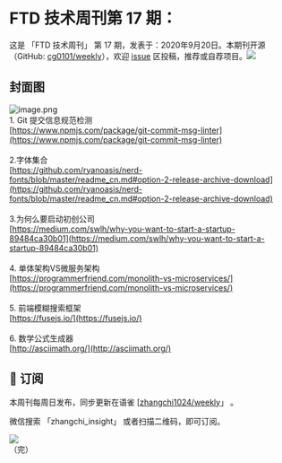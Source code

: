 # FTD 技术周刊第 17 期：
这是 「FTD 技术周刊」 第 17 期，发表于：2020年9月20日。本期刊开源（GitHub: [cg0101/weekly](https://github.com/cg0101/weekly)），欢迎 [issue](https://github.com/cg0101/weekly/issues) 区投稿，推荐或自荐项目。![](https://visitor-badge.glitch.me/badge?page_id=cg0101.weekly) <a href="https://www.linkedin.com/in/%E9%A9%B0-%E5%BC%A0-60669710a/">
        </a>
## 封面图


![image.png](https://cdn.nlark.com/yuque/0/2020/png/132503/1605583361279-7e2a98d5-3fd3-4622-91d8-10980848671c.png#height=1378&id=OtGaZ&margin=%5Bobject%20Object%5D&name=image.png&originHeight=1378&originWidth=1080&originalType=binary&size=2527533&status=done&style=none&width=1080)<br />1. Git 提交信息规范检测<br />[https://www.npmjs.com/package/git-commit-msg-linter](https://www.npmjs.com/package/git-commit-msg-linter)<br />
<br />2.字体集合<br />[https://github.com/ryanoasis/nerd-fonts/blob/master/readme_cn.md#option-2-release-archive-download](https://github.com/ryanoasis/nerd-fonts/blob/master/readme_cn.md#option-2-release-archive-download)<br />
<br />3.为何么要启动初创公司<br />[https://medium.com/swlh/why-you-want-to-start-a-startup-89484ca30b01](https://medium.com/swlh/why-you-want-to-start-a-startup-89484ca30b01)<br />
<br />4. 单体架构VS微服务架构<br />[https://programmerfriend.com/monolith-vs-microservices/](https://programmerfriend.com/monolith-vs-microservices/)<br />
<br />5. 前端模糊搜索框架<br />[https://fusejs.io/](https://fusejs.io/)<br />
<br />6. 数学公式生成器<br />[http://asciimath.org/](http://asciimath.org/)



## 📅 订阅
本周刊每周日发布，同步更新在语雀 [[zhangchi1024/weekly](https://www.yuque.com/zhangchi1024/weekly)」 。


微信搜索 「zhangchi_insight」 或者扫描二维码，即可订阅。
<div align="left"> <img src="https://cdn.nlark.com/yuque/0/2021/jpeg/132503/1640750963398-e8538e9e-6b96-46f7-abff-c93b56bdd377.jpeg?x-oss-process=image%2Fwatermark%2Ctype_d3F5LW1pY3JvaGVp%2Csize_36%2Ctext_5byg6amw%2Ccolor_FFFFFF%2Cshadow_50%2Ct_80%2Cg_se%2Cx_10%2Cy_10%2Fresize%2Cw_426%2Climit_0" ></div>    
    （完）